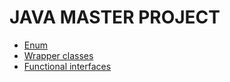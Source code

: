 ﻿# JAVA MASTER PROJECT

- [Enum](https://github.com/elenapiaggio/java-master/tree/main/src/main/java/poo/enum_demo)
- [Wrapper classes](https://github.com/elenapiaggio/java-master/tree/main/src/main/java/wrapper)
- [Functional interfaces](https://github.com/elenapiaggio/java-master/tree/main/src/main/java/java8/lambda)
